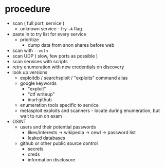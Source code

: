 # procedure
- scan ( full port, service )
  - unknown service - try `-A` flag
- paste in to try list for every service
  - prioritize
    - dump data from anon shares before web
- scan with `--vuln`
- scan UDP ( slow, few ports as possible )
- scan services with scripts
- retry enumeration with new credentials on discovery
- look up versions
  - exploitdb / searchsploit / "exploits" command alias
  - google keywords
    - "exploit"
    - "ctf writeup"
    - inurl:github
  - enumeration tools specific to service
  - metasploit exploits and scanners - locate during enumeration, but wait to run on exam
- OSINT
  - users and their potential passwords
    - likes/interests -> wikipedia -> cewl -> password list
    - leaked databases
  - github or other public source control
    - secrets
    - creds
    - information disclosure
